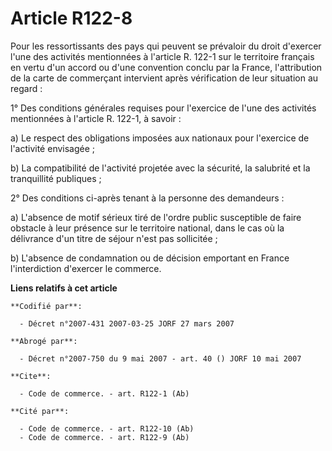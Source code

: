 # Article R122-8

Pour les ressortissants des pays qui peuvent se prévaloir du droit d'exercer l'une des activités mentionnées à l'article R.
122-1 sur le territoire français en vertu d'un accord ou d'une convention conclu par la France, l'attribution de la carte de
commerçant intervient après vérification de leur situation au regard :

1° Des conditions générales requises pour l'exercice de l'une des activités mentionnées à l'article R. 122-1, à savoir :

a) Le respect des obligations imposées aux nationaux pour l'exercice de l'activité envisagée ;

b) La compatibilité de l'activité projetée avec la sécurité, la salubrité et la tranquillité publiques ;

2° Des conditions ci-après tenant à la personne des demandeurs :

a) L'absence de motif sérieux tiré de l'ordre public susceptible de faire obstacle à leur présence sur le territoire
national, dans le cas où la délivrance d'un titre de séjour n'est pas sollicitée ;

b) L'absence de condamnation ou de décision emportant en France l'interdiction d'exercer le commerce.

**Liens relatifs à cet article**

	**Codifié par**:

	  - Décret n°2007-431 2007-03-25 JORF 27 mars 2007

	**Abrogé par**:

	  - Décret n°2007-750 du 9 mai 2007 - art. 40 () JORF 10 mai 2007

	**Cite**:

	  - Code de commerce. - art. R122-1 (Ab)

	**Cité par**:

	  - Code de commerce. - art. R122-10 (Ab)
	  - Code de commerce. - art. R122-9 (Ab)
